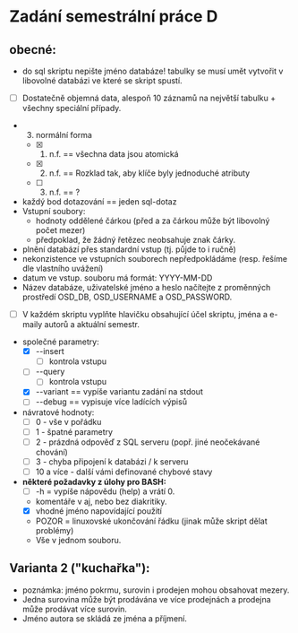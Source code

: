 # Zadání semestrální práce D
## obecné:
* do sql skriptu nepište jméno databáze! tabulky se musí umět vytvořit v libovolné databázi ve které se skript spustí.
* [ ] Dostatečně objemná data, alespoň 10 záznamů na největší tabulku + všechny speciální případy.
* 3. normální forma
    * [x] 1. n.f. == všechna data jsou atomická
    * [x] 2. n.f. == Rozklad tak, aby klíče byly jednoduché atributy
    * [ ] 3. n.f. == ?
* každý bod dotazování == jeden sql-dotaz
* Vstupní soubory:
    * hodnoty oddělené čárkou (před a za čárkou může být libovolný počet mezer)
    * předpoklad, že žádný řetězec neobsahuje znak čárky.
* plnění databází přes standardní vstup (tj. půjde to i ručně)
* nekonzistence ve vstupních souborech nepředpokládáme (resp. řešíme dle vlastního uvážení)
* datum ve vstup. souboru má formát: YYYY-MM-DD
* Název databáze, uživatelské jméno a heslo načítejte z proměnných prostředí OSD_DB, OSD_USERNAME a OSD_PASSWORD.
* [ ] V každém skriptu vyplňte hlavičku obsahující účel skriptu, jména a e-maily autorů a aktuální semestr.
* společné parametry:
    * [x] --insert
        * [ ] kontrola vstupu
    * [ ] --query
        * [ ] kontrola vstupu
    * [x] --variant == vypíše variantu zadání na stdout
    * [ ] --debug == vypisuje více ladících výpisů
* návratové hodnoty:
    * [ ] 0 - vše v pořádku
    * [ ] 1 - špatné parametry
    * [ ] 2 - prázdná odpověď z SQL serveru (popř. jiné neočekávané chování)
    * [ ] 3 - chyba připojení k databázi / k serveru
    * [ ] 10 a více - další vámi definované chybové stavy

* **některé požadavky z úlohy pro BASH:**
    * [ ] -h = vypíše nápovědu (help) a vrátí 0.
    * komentáře v aj, nebo bez diakritiky.
    * [x] vhodné jméno napovídající použití
    * POZOR = linuxovské ukončování řádku (jinak může skript dělat problémy)
    * Vše v jednom souboru.

## Varianta 2 ("kuchařka"):
* poznámka: jméno pokrmu, surovin i prodejen mohou obsahovat mezery.
* Jedna surovina může být prodávána ve více prodejnách a prodejna může prodávat více surovin.
* Jméno autora se skládá ze jména a příjmení.
